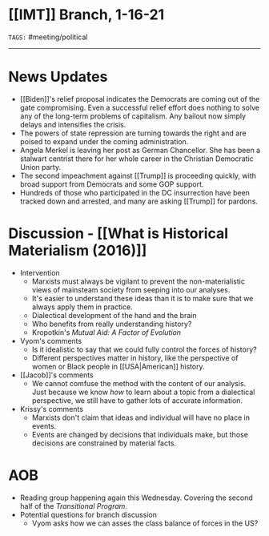# [[IMT]] Branch, 1-16-21
`TAGS:` #meeting/political 

---
# News Updates
- [[Biden]]'s relief proposal indicates the Democrats are coming out of the gate compromising. Even a successful relief effort does nothing to solve any of the long-term problems of capitalism. Any bailout now simply delays and intensifies the crisis. 
- The powers of state repression are turning towards the right and are poised to expand under the coming administration. 
- Angela Merkel is leaving her post as German Chancellor. She has been a stalwart centrist there for her whole career in the Christian Democratic Union party. 
- The second impeachment against [[Trump]] is proceeding quickly, with broad support from Democrats and some GOP support. 
- Hundreds of those who participated in the DC insurrection have been tracked down and arrested, and many are asking [[Trump]] for pardons. 
# Discussion - [[What is Historical Materialism (2016)]]
- Intervention
	- Marxists must always be vigilant to prevent the non-materialistic views of mainsteam society from seeping into our analyses. 
	- It's easier to understand these ideas than it is to make sure that we always apply them in practice. 
	- Dialectical development of the hand and the brain
	- Who benefits from really understanding history?
	- Kropotkin's *Mutual Aid: A Factor of Evolution*
- Vyom's comments
	- Is it idealistic to say that we could fully control the forces of history?
	- Different perspectives matter in history, like the perspective of women or Black people in [[USA|American]] history.  
- [[Jacob]]'s comments
	- We cannot comfuse the method with the content of our analysis. Just because we know *how* to learn about a topic from a dialectical perspective, we still have to gather lots of accurate information. 
- Krissy's comments
	- Marxists don't claim that ideas and individual will have no place in events. 
	- Events are changed by decisions that individuals make, but those decisions are constrained by material facts. 
# AOB
- Reading group happening again this Wednesday. Covering the second half of the *Transitional Program*. 
- Potential questions for branch discussion
	- Vyom asks how we can asses the class balance of forces in the US?
